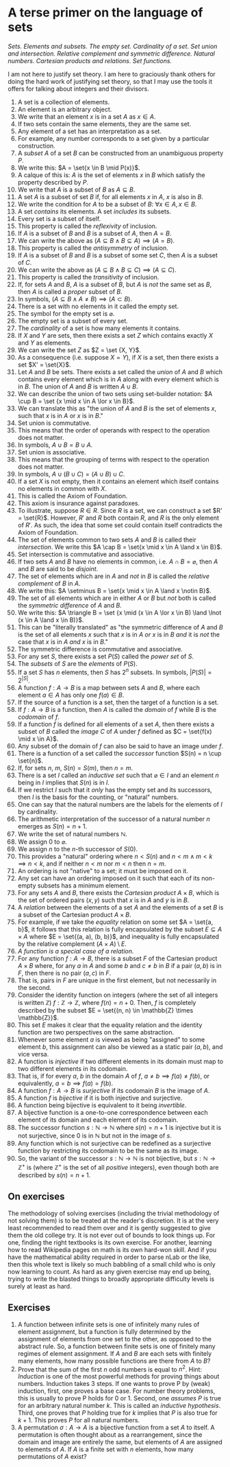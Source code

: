 # A terse primer on the language of sets

*Sets. Elements and subsets. The empty set. Cardinality of a set. Set union and intersection. Relative complement and symmetric difference. Natural numbers. Cartesian products and relations. Set functions.*

I am not here to justify set theory. I am here to graciously thank others for doing the hard work of justifying set theory, so that I may use the tools it offers for talking about integers and their divisors.

1. A set is a collection of elements.
2. An element is an arbitrary object.
3. We write that an element $x$ is in a set $A$ as $x \in A$.
4. If two sets contain the same elements, they are the same set.
5. Any element of a set has an interpretation as a set.
6. For example, any number corresponds to a set given by a particular construction.
7. A *subset* $A$ of a set $B$ can be constructed from an unambiguous property $P$.
8. We write this: $A = \set{x \in B \mid P(x)}$.
9. A calque of this is: $A$ is the set of elements $x$ in $B$ which satisfy the property described by $P$.
10. We write that $A$ is a subset of $B$ as $A \subseteq B$.
11. A set $A$ is a subset of set $B$ if, for all elements $x$ in $A$, $x$ is also in $B$.
12. We write the condition for $A$ to be a subset of $B$: $\forall{x} \in A, x \in B$.
13. A set *contains* its elements. A set *includes* its subsets.
14. Every set is a subset of itself.
15. This property is called the *reflexivity* of inclusion.
16. If $A$ is a subset of $B$ and $B$ is a subset of $A$, then $A=B$.
17. We can write the above as $(A \subseteq B \land B \subseteq A)\implies (A = B)$.
18. This property is called the *antisymmetry* of inclusion.
19. If $A$ is a subset of $B$ and $B$ is a subset of some set $C$, then $A$ is a subset of $C$.
20. We can write the above as $(A \subseteq B \land B \subseteq C)\implies(A \subseteq C)$.
21. This property is called the *transitivity* of inclusion.
22. If, for sets $A$ and $B$, $A$ is a subset of $B$, but $A$ is *not* the same set as $B$, then $A$ is called a *proper* subset of $B$.
23. In symbols, $(A \subseteq B \land A \neq B)\implies(A \subset B)$.
24. There is a set with no elements in it called the empty set.
25. The symbol for the empty set is $\varnothing$.
26. The empty set is a subset of every set.
27. The *cardinality* of a set is how many elements it contains.
28. If $X$ and $Y$ are sets, then there exists a set $Z$ which contains exactly $X$ and $Y$ as elements.
29. We can write the set $Z$ as $Z = \set {X, Y}$.
30. As a consequence (i.e. suppose $X=Y$), if $X$ is a set, then there exists a set $X' = \set{X}$.
31. Let $A$ and $B$ be sets. There exists a set called the *union* of $A$ and $B$ which contains every element which is in $A$ along with every element which is in $B$. The union of $A$ and $B$ is written $A \cup B$.
32. We can describe the union of two sets using set-builder notation: $A \cup B = \set {x \mid x \in A \lor x \in B}$.
33. We can translate this as "the union of $A$ and $B$ is the set of elements $x$, such that $x$ is in $A$ or $x$ is in $B$."
34. Set union is commutative.
35. This means that the order of operands with respect to the operation does not matter.
36. In symbols, $A \cup B = B \cup A$.
37. Set union is associative.
38. This means that the grouping of terms with respect to the operation does not matter.
39. In symbols, $A \cup (B \cup C) = (A \cup B) \cup C$.
40. If a set $X$ is not empty, then it contains an element which itself contains no elements in common with $X$.
41. This is called the Axiom of Foundation.
42. This axiom is insurance against paradoxes.
43. To illustrate, suppose $R \in R$. Since $R$ is a set, we can construct a set $R' = \set{R}$. However, $R'$ and $R$ both contain $R$, and $R$ is the only element of $R'$. As such, the idea that some set could contain itself contradicts the Axiom of Foundation.
44. The set of elements common to two sets $A$ and $B$ is called their *intersection*. We write this $A \cap B = \set{x \mid x \in A \land x \in B}$.
45. Set intersection is commutative and associative.
46. If two sets $A$ and $B$ have no elements in common, i.e. $A \cap B = \varnothing$, then $A$ and $B$ are said to be *disjoint*.
47. The set of elements which are in $A$ and *not* in $B$ is called the *relative complement* of $B$ in $A$.
48. We write this: $A \setminus B = \set{x \mid x \in A \land x \notin B}$.
49. The set of all elements which are in either $A$ or $B$ but *not* both is called the *symmetric difference* of $A$ and $B$.
50. We write this: $A \triangle B = \set {x \mid (x \in A \lor x \in B) \land \lnot (x \in A \land x \in B)}$.
51. This can be "literally translated" as "the symmetric difference of $A$ and $B$ is the set of all elements $x$ such that $x$ is in $A$ *or* $x$ is in $B$ *and* it is *not* the case that $x$ is in $A$  *and* $x$ is in $B$."
52. The symmetric difference is commutative and associative.
53. For any set $S$, there exists a set $P(S)$ called the *power set* of $S$.
54. The *subsets* of $S$ are the *elements* of $P(S)$.
55. If a set $S$ has $n$ elements, then $S$ has $2^n$ subsets. In symbols, $|P(S)| = 2^{|S|}$.
56. A function $f: A \to B$ is a map between sets $A$ and $B$, where each element $a \in A$ has only one $f(a) \in B$.
57. If the source of a function is a set, then the target of a function is a set.
58. If $f: A \to B$ is a function, then $A$ is called the *domain* of $f$ while $B$ is the *codomain* of $f$.
59. If a function $f$ is defined for all elements of a set $A$, then there exists a subset of $B$ called the *image* $C$ of $A$ under $f$ defined as $C = \set{f(x) \mid x \in A}$.
60. Any subset of the domain of $f$ can also be said to have an image under $f$.
61. There is a function of a set called the *successor* function $S(n) = n \cup \set{n}$.
62. If, for sets $n$, $m$, $S(n) = S(m)$, then $n = m$.
63. There is a set $I$ called an *inductive set* such that $\varnothing \in I$ and an element $n$ being in $I$ implies that $S(n)$ is in $I$.
64. If we restrict $I$ such that it *only* has the empty set and its successors, then $I$ is the basis for the counting, or "natural" numbers.
65. One can say that the natural numbers are the labels for the elements of $I$ by cardinality.
66. The arithmetic interpretation of the successor of a natural number $n$ emerges as $S(n) = n + 1$.
67. We write the set of natural numbers $\mathbb{N}$.
68. We assign $0$ to $\varnothing$.
69. We assign $n$ to the $n$-th successor of $S(0)$.
70. This provides a "natural" ordering where $n < S(n)$ and $n < m \land m < k \implies n < k$, and if neither $n < m$ nor $m < n$ then $n = m$.
71. An ordering is not "native" to a set; it must be imposed on it.
72. Any set can have an ordering imposed on it such that each of its non-empty subsets has a minimum element.
73. For any sets $A$ and $B$, there exists the *Cartesian product* $A \times B$, which is the set of ordered pairs $(x,  y)$ such that $x$ is in $A$ and $y$ is in $B$.
74. A *relation* between the elements of a set $A$ and the elements of a set $B$ is a subset of the Cartesian product $A \times B$.
75. For example, if we take the *equality* relation on some set $A = \set{a, b}$, it follows that this relation is fully encapsulated by the subset $E \subseteq A \times A$ where $E = \set{(a, a), (b, b)}$, and inequality is fully encapsulated by the relative complement $(A \times A) \setminus E$.
76. *A function is a special case of a relation.*
77. For any function $f: A \to B$, there is a subset $F$ of the Cartesian product $A \times B$ where, for any $a$ in $A$ and some $b$ and $c \neq b$ in $B$ if a pair $(a, b)$ is in $F$, then there is no pair $(a, c)$ in $F$.
78. That is, pairs in $F$ are unique in the first element, but not necessarily in the second.
79. Consider the identity function on integers (where the set of all integers is written $\mathbb{Z}$) $f: \mathbb{Z} \to \mathbb{Z}$, where $f(n) = n + 0$. Then, $f$ is completely described by the subset $E = \set{(n, n) \in \mathbb{Z} \times \mathbb{Z}}$.
80. This set $E$ makes it clear that the equality relation and the identity function are two perspectives on the same abstraction.
81. Whenever some element $a$ is viewed as being "assigned" to some element $b$, this assignment can also be viewed as a static pair $(a, b)$, and vice versa.
82. A function is *injective* if two different elements in its domain must map to two different elements in its codomain.
83. That is, if for every $a$, $b$ in the domain $A$ of $f$, $a \neq b \implies f(a) \neq f(b)$, or equivalently, $a = b \implies f(a) = f(b)$.
84. A function $f : A \to B$ is *surjective* if its codomain $B$ is the image of $A$.
85. A function $f$ is *bijective* if it is both injective and surjective.
86. A function being bijective is equivalent to it being *invertible*.
87. A bijective function is a one-to-one correspondence between each element of its domain and each element of its codomain.
88. The successor function $s : \mathbb{N} \to \mathbb{N}$ where $s(n) = n + 1$ is injective but it is not surjective, since $0$ is in $\mathbb{N}$ but not in the image of $s$.
89. Any function which is not surjective can be redefined as a surjective function by restricting its codomain to be the same as its image.
90. So, the variant of the successor $s : \mathbb{N} \to \mathbb{N}$ is not bijective, but $s : \mathbb{N} \to \mathbb{Z}^{+}$ is (where $\mathbb{Z}^{+}$ is the set of all *positive* integers), even though both are described by $s(n) = n + 1$.

## On exercises

The methodology of solving exercises (including the trivial methodology of not solving them) is to be treated at the reader's discretion. It is at the very least recommended to read them over and it is gently suggested to give them the old college try. It is not ever out of bounds to look things up. For one, finding the right textbooks is its own exercise. For another, learning how to read Wikipedia pages on math is its own hard-won skill. And if you have the mathematical ability required in order to parse nLab or the like, then this whole text is likely so much babbling of a small child who is only now learning to count. As hard as any given exercise may end up being, trying to write the blasted things to broadly appropriate difficulty levels is surely at least as hard.

## Exercises

1. A function between infinite sets is one of infinitely many rules of element assignment, but a function is fully determined by the assignment of elements from one set to the other, as opposed to the abstract rule. So, a function between finite sets is one of finitely many regimes of element assignment. If $A$ and $B$ are each sets with finitely many elements, how many possible functions are there from $A$ to $B$?
2. Prove that the sum of the first $n$ odd numbers is equal to $n^2$. Hint: *Induction* is one of the most powerful methods for proving things about numbers. Induction takes 3 steps. If one wants to prove P by (weak) induction, first, one proves a base case. For number theory problems, this is usually to prove P holds for 0 or 1. Second, one *assumes* $P$ is true for an arbitrary natural number $k$. This is called an *inductive hypothesis*. Third, one proves that $P$ holding true for $k$ implies that $P$ is also true for $k + 1$. This proves $P$ for all natural numbers.
3. A permutation $\sigma : A \to A$ is a bijective function from a set $A$ to itself. A permutation is often thought about as a rearrangement, since the domain and image are entirely the same, but elements of $A$ are assigned to elements of $A$. If $A$ is a finite set with $n$ elements, how many permutations of $A$ exist?
